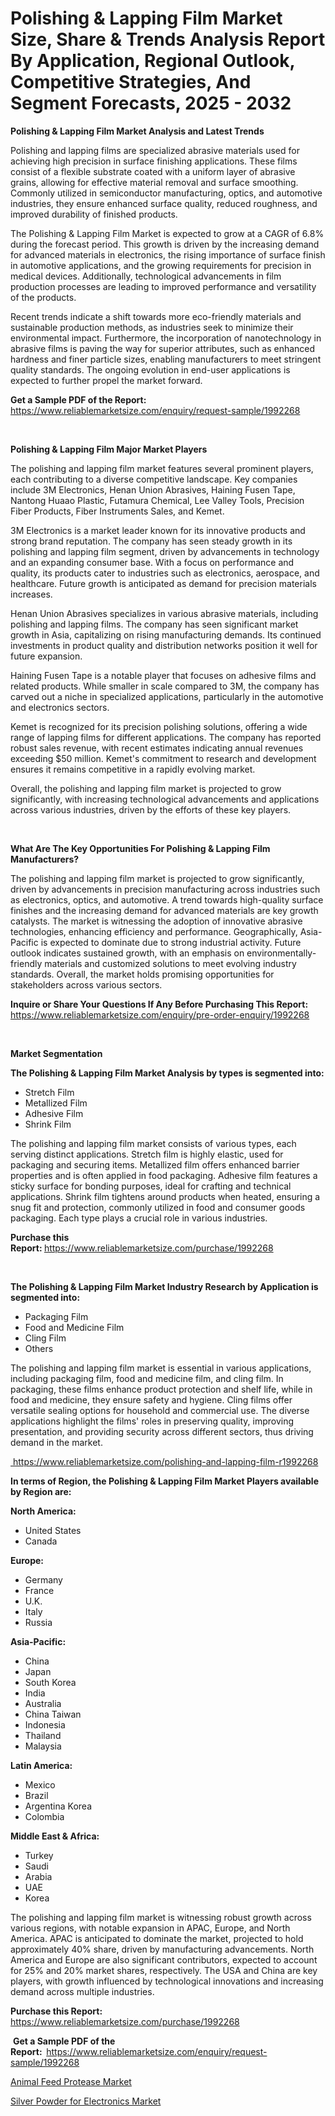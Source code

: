 <p><h1>Polishing & Lapping Film Market Size, Share & Trends Analysis Report By Application, Regional Outlook, Competitive Strategies, And Segment Forecasts, 2025 - 2032</h1></p><p><strong>Polishing & Lapping Film Market Analysis and Latest Trends</strong></p>
<p><p>Polishing and lapping films are specialized abrasive materials used for achieving high precision in surface finishing applications. These films consist of a flexible substrate coated with a uniform layer of abrasive grains, allowing for effective material removal and surface smoothing. Commonly utilized in semiconductor manufacturing, optics, and automotive industries, they ensure enhanced surface quality, reduced roughness, and improved durability of finished products.</p><p>The Polishing & Lapping Film Market is expected to grow at a CAGR of 6.8% during the forecast period. This growth is driven by the increasing demand for advanced materials in electronics, the rising importance of surface finish in automotive applications, and the growing requirements for precision in medical devices. Additionally, technological advancements in film production processes are leading to improved performance and versatility of the products.</p><p>Recent trends indicate a shift towards more eco-friendly materials and sustainable production methods, as industries seek to minimize their environmental impact. Furthermore, the incorporation of nanotechnology in abrasive films is paving the way for superior attributes, such as enhanced hardness and finer particle sizes, enabling manufacturers to meet stringent quality standards. The ongoing evolution in end-user applications is expected to further propel the market forward.</p></p>
<p><strong>Get a Sample PDF of the Report:&nbsp;</strong> <a href="https://www.reliablemarketsize.com/enquiry/request-sample/1992268?utm_campaign=2115&utm_medium=2&utm_source=Github&utm_content=ia&utm_term=03042025&utm_id=polishing-lapping-film">https://www.reliablemarketsize.com/enquiry/request-sample/1992268</a></p>
<p>&nbsp;</p>
<p><strong>Polishing & Lapping Film Major Market Players</strong></p>
<p><p>The polishing and lapping film market features several prominent players, each contributing to a diverse competitive landscape. Key companies include 3M Electronics, Henan Union Abrasives, Haining Fusen Tape, Nantong Huaao Plastic, Futamura Chemical, Lee Valley Tools, Precision Fiber Products, Fiber Instruments Sales, and Kemet.</p><p>3M Electronics is a market leader known for its innovative products and strong brand reputation. The company has seen steady growth in its polishing and lapping film segment, driven by advancements in technology and an expanding consumer base. With a focus on performance and quality, its products cater to industries such as electronics, aerospace, and healthcare. Future growth is anticipated as demand for precision materials increases.</p><p>Henan Union Abrasives specializes in various abrasive materials, including polishing and lapping films. The company has seen significant market growth in Asia, capitalizing on rising manufacturing demands. Its continued investments in product quality and distribution networks position it well for future expansion.</p><p>Haining Fusen Tape is a notable player that focuses on adhesive films and related products. While smaller in scale compared to 3M, the company has carved out a niche in specialized applications, particularly in the automotive and electronics sectors.</p><p>Kemet is recognized for its precision polishing solutions, offering a wide range of lapping films for different applications. The company has reported robust sales revenue, with recent estimates indicating annual revenues exceeding $50 million. Kemet's commitment to research and development ensures it remains competitive in a rapidly evolving market.</p><p>Overall, the polishing and lapping film market is projected to grow significantly, with increasing technological advancements and applications across various industries, driven by the efforts of these key players.</p></p>
<p>&nbsp;</p>
<p><strong>What Are The Key Opportunities For Polishing & Lapping Film Manufacturers?</strong></p>
<p><p>The polishing and lapping film market is projected to grow significantly, driven by advancements in precision manufacturing across industries such as electronics, optics, and automotive. A trend towards high-quality surface finishes and the increasing demand for advanced materials are key growth catalysts. The market is witnessing the adoption of innovative abrasive technologies, enhancing efficiency and performance. Geographically, Asia-Pacific is expected to dominate due to strong industrial activity. Future outlook indicates sustained growth, with an emphasis on environmentally-friendly materials and customized solutions to meet evolving industry standards. Overall, the market holds promising opportunities for stakeholders across various sectors.</p></p>
<p><strong>Inquire or Share Your Questions If Any Before Purchasing This Report:</strong> <a href="https://www.reliablemarketsize.com/enquiry/pre-order-enquiry/1992268?utm_campaign=2115&utm_medium=2&utm_source=Github&utm_content=ia&utm_term=03042025&utm_id=polishing-lapping-film">https://www.reliablemarketsize.com/enquiry/pre-order-enquiry/1992268</a></p>
<p>&nbsp;</p>
<p><strong>Market Segmentation</strong></p>
<p><strong>The Polishing & Lapping Film Market Analysis by types is segmented into:</strong></p>
<p><ul><li>Stretch Film</li><li>Metallized Film</li><li>Adhesive Film</li><li>Shrink Film</li></ul></p>
<p><p>The polishing and lapping film market consists of various types, each serving distinct applications. Stretch film is highly elastic, used for packaging and securing items. Metallized film offers enhanced barrier properties and is often applied in food packaging. Adhesive film features a sticky surface for bonding purposes, ideal for crafting and technical applications. Shrink film tightens around products when heated, ensuring a snug fit and protection, commonly utilized in food and consumer goods packaging. Each type plays a crucial role in various industries.</p></p>
<p><strong>Purchase this Report:&nbsp;</strong><a href="https://www.reliablemarketsize.com/purchase/1992268?utm_campaign=2115&utm_medium=2&utm_source=Github&utm_content=ia&utm_term=03042025&utm_id=polishing-lapping-film">https://www.reliablemarketsize.com/purchase/1992268</a></p>
<p>&nbsp;</p>
<p><strong>The Polishing & Lapping Film Market Industry Research by Application is segmented into:</strong></p>
<p><ul><li>Packaging Film</li><li>Food and Medicine Film</li><li>Cling Film</li><li>Others</li></ul></p>
<p><p>The polishing and lapping film market is essential in various applications, including packaging film, food and medicine film, and cling film. In packaging, these films enhance product protection and shelf life, while in food and medicine, they ensure safety and hygiene. Cling films offer versatile sealing options for household and commercial use. The diverse applications highlight the films' roles in preserving quality, improving presentation, and providing security across different sectors, thus driving demand in the market.</p></p>
<p><a href="https://www.reliablemarketsize.com/polishing-and-lapping-film-r1992268?utm_campaign=2115&utm_medium=2&utm_source=Github&utm_content=ia&utm_term=03042025&utm_id=polishing-lapping-film">&nbsp;https://www.reliablemarketsize.com/polishing-and-lapping-film-r1992268</a></p>
<p><strong>In terms of Region, the Polishing & Lapping Film Market Players available by Region are:</strong></p>
<p>
    <p> <strong> North America: </strong>
        <ul>
            <li>United States</li>
            <li>Canada</li>
        </ul>
        </p> 
    <p> <strong> Europe: </strong>
        <ul>
            <li>Germany</li>
            <li>France</li>
            <li>U.K.</li>
            <li>Italy</li>
            <li>Russia</li>
        </ul>
        </p> 
    <p> <strong> Asia-Pacific: </strong>
        <ul>
            <li>China</li>
            <li>Japan</li>
            <li>South Korea</li>
            <li>India</li>
            <li>Australia</li>
            <li>China Taiwan</li>
            <li>Indonesia</li>
            <li>Thailand</li>
            <li>Malaysia</li>
        </ul>
        </p> 
    <p> <strong> Latin America: </strong>
        <ul>
            <li>Mexico</li>
            <li>Brazil</li>
            <li>Argentina Korea</li>
            <li>Colombia</li>
        </ul>
        </p> 
    <p> <strong> Middle East & Africa: </strong>
        <ul>
            <li>Turkey</li>
            <li>Saudi</li>
            <li>Arabia</li>
            <li>UAE</li>
            <li>Korea</li>
        </ul>
    </p>
    </p>
<p><p>The polishing and lapping film market is witnessing robust growth across various regions, with notable expansion in APAC, Europe, and North America. APAC is anticipated to dominate the market, projected to hold approximately 40% share, driven by manufacturing advancements. North America and Europe are also significant contributors, expected to account for 25% and 20% market shares, respectively. The USA and China are key players, with growth influenced by technological innovations and increasing demand across multiple industries.</p></p>
<p><strong>Purchase this Report: </strong><a href="https://www.reliablemarketsize.com/purchase/1992268?utm_campaign=2115&utm_medium=2&utm_source=Github&utm_content=ia&utm_term=03042025&utm_id=polishing-lapping-film">https://www.reliablemarketsize.com/purchase/1992268</a></p>
<p>&nbsp;<strong>Get a Sample PDF of the Report:&nbsp;&nbsp;</strong><a href="https://www.reliablemarketsize.com/enquiry/request-sample/1992268?utm_campaign=2115&utm_medium=2&utm_source=Github&utm_content=ia&utm_term=03042025&utm_id=polishing-lapping-film">https://www.reliablemarketsize.com/enquiry/request-sample/1992268</a></p>
<p><strong></strong></p>
<p><p><a href="https://github.com/wwwkeltoum/Market-Research-Report-List-5/blob/main/animal-feed-protease-market.md?utm_campaign=2115&utm_medium=2&utm_source=Github&utm_content=ia&utm_term=03042025&utm_id=polishing-lapping-film">Animal Feed Protease Market</a></p><p><a href="https://github.com/sofayahoo2023/Market-Research-Report-List-7/blob/main/silver-powder-for-electronics-market.md?utm_campaign=2115&utm_medium=2&utm_source=Github&utm_content=ia&utm_term=03042025&utm_id=polishing-lapping-film">Silver Powder for Electronics Market</a></p></p>